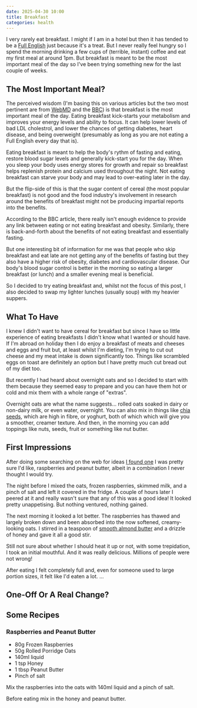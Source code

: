 ```yaml
---
date: 2025-04-30 10:00
title: Breakfast
categories: health
---
```


I very rarely eat breakfast. I might if I am in a hotel but then it has tended to be a [Full English](https://en.wikipedia.org/wiki/Full_breakfast) just because it's a treat. But I never really feel hungry so I spend the morning drinking a few cups of (terrible, instant) coffee and eat my first meal at around 1pm. But breakfast is meant to be the most important meal of the day so I've been trying something new for the last couple of weeks.

## The Most Important Meal?

The perceived wisdom (I'm basing this on various articles but the two most pertinent are from [WebMD](https://www.webmd.com/food-recipes/breakfast-lose-weight) and the [BBC](https://www.bbc.co.uk/future/article/20181126-is-breakfast-good-for-your-health)) is that breakfast is the most important meal of the day. Eating breakfast kick-starts your metabolism and improves your energy levels and ability to focus. It can help lower levels of bad LDL cholestrol, and lower the chances of getting diabetes, heart disease, and being overweight (presumably as long as you are not eating a Full English every day that is).

Eating breakfast is meant to help the body's rythm of fasting and eating, restore blood sugar levels and generally kick-start you for the day. When you sleep your body uses energy stores for growth and repair so breakfast helps replenish protein and calcium used throughout the night. Not eating breakfast can starve your body and may lead to over-eating later in the day.

But the flip-side of this is that the sugar content of cereal (the most popular breakfast) is not good and the food industry's involvement in research around the benefits of breakfast might not be producing impartial reports into the benefits.

According to the BBC article, there really isn't enough evidence to provide any link between eating or not eating breakfast and obesity. Similarly, there is back-and-forth about the benefits of not eating breakfast and essentially fasting.

But one interesting bit of information for me was that people who skip breakfast and eat late are not getting any of the benefits of fasting but they also have a higher risk of obesity, diabetes and cardiovascular disease. Our body's blood sugar control is better in the morning so eating a larger breakfast (or lunch) and a smaller evening meal is beneficial.

So I decided to try eating breakfast and, whilst not the focus of this post, I also decided to swap my lighter lunches (usually soup) with my heavier suppers.

## What To Have

I knew I didn't want to have cereal for breakfast but since I have so little experience of eating breakfasts I didn't know what I wanted or should have. If I'm abroad on holiday then I do enjoy a breakfast of meats and cheeses and eggs and fruit but, at least whilst I'm dieting, I'm trying to cut out cheese and my meat intake is down significantly too. Things like scrambled eggs on toast are definitely an option but I have pretty much cut bread out of my diet too.

But recently I had heard about overnight oats and so I decided to start with them because they seemed easy to prepare and you can have them hot or cold and mix them with a whole range of "extras".

Overnight oats are what the name suggests... rolled oats soaked in dairy or non-dairy milk, or even water, overnight. You can also mix in things like [chia seeds](https://en.wikipedia.org/wiki/Chia_seed), which are high in fibre, or yoghurt, both of which which will give you a smoother, creamer texture. And then, in the morning you can add toppings like nuts, seeds, fruit or something like nut butter.

## First Impressions 

After doing some searching on the web for ideas [I found one](https://www.bbcgoodfood.com/recipes/pbj-overnight-oats) I was pretty sure I'd like, raspberries and peanut butter, albeit in a combination I never thought I would try.

The night before I mixed the oats, frozen raspberries, skimmed milk, and a pinch of salt and left it covered in the fridge. A couple of hours later I peered at it and really wasn't sure that any of this was a good idea! It looked pretty unappetising. But nothing ventured, nothing gained.

The next morning it looked a lot better. The raspberries has thawed and largely broken down and been absorbed into the now softened, creamy-looking oats. I stirred in a teaspoon of [smooth almond butter](https://www.pipandnut.com/products/smooth-almond-butter-jar) and a drizzle of honey and gave it all a good stir.

Still not sure about whether I should heat it up or not, with some trepidation, I took an initial mouthful. And it was really delicious. Millions of people were not wrong!

After eating I felt completely full and, even for someone used to large portion sizes, it felt like I'd eaten a lot. ...


## One-Off Or A Real Change?




## Some Recipes

### Raspberries and Peanut Butter

* 80g Frozen Raspberries
* 50g Rolled Porridge Oats
* 140ml liquid
* 1 tsp Honey
* 1 tbsp Peanut Butter
* Pinch of salt

Mix the raspberries into the oats with 140ml liquid and a pinch of salt.

Before eating mix in the honey and peanut butter.

